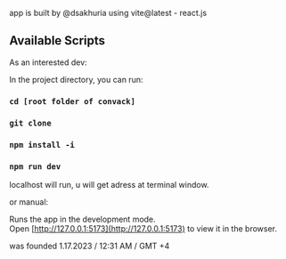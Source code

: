 app is built by @dsakhuria using vite@latest - react.js


## Available Scripts

As an interested dev:

In the project directory, you can run:

### `cd [root folder of convack]`
### `git clone`
### `npm install -i`



### `npm run dev`

localhost will run, u will get adress at terminal window.



or manual:

Runs the app in the development mode.<br />
Open [http://127.0.0.1:5173](http://127.0.0.1:5173) to view it in the browser.




was founded 1.17.2023 / 12:31 AM / GMT +4

